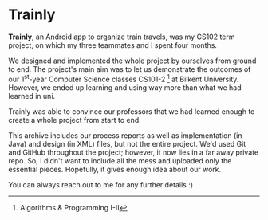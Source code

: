 # Trainly

**Trainly**, an Android app to organize train travels, was my CS102 term project, on which my three teammates and I spent four months.

We designed and implemented the whole project by ourselves from ground to end. 
The project's main aim was to let us demonstrate the outcomes of our 1<sup>st</sup>-year Computer Science classes CS101-2 [^1] at Bilkent University.
However, we ended up learning and using way more than what we had learned in uni.

Trainly was able to convince our professors that we had learned enough to create a whole project from start to end.

This archive includes our process reports as well as implementation (in Java) and design (in XML) files, but not the entire project. We'd used Git and GitHub throughout the project; however, it now lies in a far away private repo. So, I didn't want to include all the mess and uploaded only the essential pieces. Hopefully, it gives enough idea about our work.

You can always reach out to me for any further details :)

[^1]: Algorithms & Programming I-II
